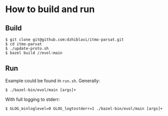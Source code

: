 # How to build and run

## Build
```console
$ git clone git@github.com:dzhiblavi/itmo-parsat.git
$ cd itmo-parsat
$ ./update-proto.sh
$ bazel build //evol:main
```

## Run
Example could be found in `run.sh`. Generally:

```console
$ ./bazel-bin/evol/main [args]+
```

With full logging to stderr:

```console
$ GLOG_minloglevel=0 GLOG_logtostderr=1 ./bazel-bin/evol/main [args]+
```

